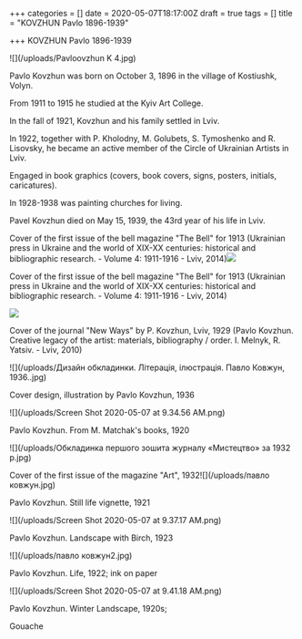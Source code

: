+++
categories = []
date = 2020-05-07T18:17:00Z
draft = true
tags = []
title = "KOVZHUN Pavlo 1896-1939"

+++
KOVZHUN Pavlo 1896-1939

![](/uploads/Pavloovzhun K 4.jpg)

Pavlo Kovzhun was born on October 3, 1896 in the village of Kostiushk, Volyn.

From 1911 to 1915 he studied at the Kyiv Art College.

In the fall of 1921, Kovzhun and his family settled in Lviv.

In 1922, together with P. Kholodny, M. Golubets, S. Tymoshenko and R. Lisovsky, he became an active member of the Circle of Ukrainian Artists in Lviv.

Engaged in book graphics (covers, book covers, signs, posters, initials, caricatures).

In 1928-1938 was painting churches for living.

Pavel Kovzhun died on May 15, 1939, the 43rd year of his life in Lviv.

Cover of the first issue of the bell magazine "The Bell" for 1913 (Ukrainian press in Ukraine and the world of XIX-XX centuries: historical and bibliographic research. - Volume 4: 1911-1916 - Lviv, 2014)![](/uploads/kovgun3.jpg)

Cover of the first issue of the bell magazine "The Bell" for 1913 (Ukrainian press in Ukraine and the world of XIX-XX centuries: historical and bibliographic research. - Volume 4: 1911-1916 - Lviv, 2014)

![](/uploads/kovgun12.jpg)

Cover of the journal "New Ways" by P. Kovzhun, Lviv, 1929 (Pavlo Kovzhun. Creative legacy of the artist: materials, bibliography / order. I. Melnyk, R. Yatsiv. - Lviv, 2010)

![](/uploads/Дизайн обкладинки. Літерація, ілюстрація. Павло Ковжун, 1936..jpg)

Cover design, illustration by Pavlo Kovzhun, 1936

![](/uploads/Screen Shot 2020-05-07 at 9.34.56 AM.png)

Pavlo Kovzhun. From M. Matchak's books, 1920

  
![](/uploads/Обкладинка першого зошита журналу «Мистецтво» за 1932 р.jpg)

Cover of the first issue of the magazine "Art", 1932![](/uploads/павло ковжун.jpg)

Pavlo Kovzhun. Still life vignette, 1921

![](/uploads/Screen Shot 2020-05-07 at 9.37.17 AM.png)

Pavlo Kovzhun. Landscape with Birch, 1923

![](/uploads/павло ковжун2.jpg)

Pavlo Kovzhun. Life, 1922; ink on paper

![](/uploads/Screen Shot 2020-05-07 at 9.41.18 AM.png)

Pavlo Kovzhun. Winter Landscape, 1920s;

Gouache